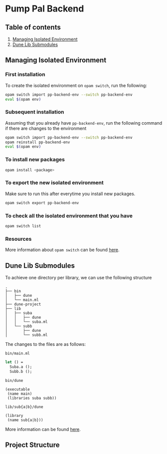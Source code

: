 # Pump Pal Backend

## Table of contents
1. [Managing Isolated Environment](#managing-isolated-environment)
2. [Dune Lib Submodules](#dune-lib-submodules)

## Managing Isolated Environment
### First installation
To create the isolated environment on `opam switch`, run the following:
```bash
opam switch import pp-backend-env --switch pp-backend-env
eval $(opam env)
```

### Subsequent installation
Assuming that you already have `pp-backend-env`, run the following command if there are changes to the environment
```bash
opam switch import pp-backend-env --switch pp-backend-env
opam reinstall pp-backend-env
eval $(opam env)
```

### To install new packages
```bash
opam install <package>
```

### To export the new isolated environment
Make sure to run this after everytime you install new packages.
```bash
opam switch export pp-backend-env
```

### To check all the isolated environment that you have 
```bash
opam switch list
```

### Resources
More information about `opam switch` can be found [here](https://opam.ocaml.org/doc/man/opam-switch.html).

## Dune Lib Submodules

To achieve one directory per library, we can use the following structure

```
.
├── bin
│   ├── dune
│   └── main.ml
├── dune-project
├── lib
│   ├── suba
│   │   ├── dune
│   │   └── suba.ml
│   └── subb
│       ├── dune
│       └── subb.ml
```

The changes to the files are as follows:

`bin/main.ml`

```ocaml
let () =
  Suba.a (); 
  Subb.b ();
```

`bin/dune`

```
(executable
 (name main)
 (libraries suba subb))
```

`lib/sub{a|b}/dune`

```
(library
 (name sub{a|b}))
```

More information can be found [here](https://stackoverflow.com/questions/67462284/how-to-have-nested-libraries-confused-about-dune-etc).

## Project Structure